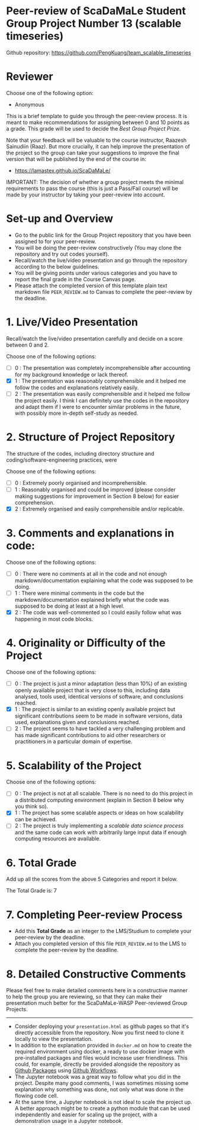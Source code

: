 # Peer-review of ScaDaMaLe Student Group Project Number 13 (scalable timeseries)

Github repository: https://github.com/PengKuang/team_scalable_timeseries

# Reviewer

Choose one of the following option: 

- Anonymous

This is a brief template to guide you through the peer-review process.
It is meant to make recommendations for assigning between 0 and 10 points as a grade.
This grade will be used to decide the *Best Group Project Prize*.

Note that your feedback will be valuable to the course instructor, Raazesh Sainudiin (Raaz).
But more crucially, it can help improve the presentation of the project so the group can take your suggestions to improve the final version that will be published by the end of the course in:

- https://lamastex.github.io/ScaDaMaLe/

IMPORTANT: The decision of whether a group project meets the minimal requirements to pass the course (this is just a Pass/Fail course) will be made by your instructor by taking your peer-review into account.

# Set-up and Overview

- Go to the public link for the Group Project repository that you have been assigned to for your peer-review.
- You will be doing the peer-review constructively (You may clone the repository and try out codes yourself).
- Recall/watch the live/video presentation and go through the repository according to the below guidelines.
- You will be giving points under various categories and you have to report the final grade in the Course Canvas page.
- Please attach the completed version of this template plain text markdown file `PEER_REVIEW.md` to  Canvas to complete the peer-review by the deadline.

# 1. Live/Video Presentation

Recall/watch the live/video presentation carefully and decide on a score between 0 and 2.

Choose one of the following options:

- [ ] 0 : The presentation was completely incomprehensible after accounting for my background knowledge or lack thereof. 
- [x] 1 : The presentation was reasonably comprehensible and it helped me follow the codes and explanations relatively easily.
- [ ] 2 : The presentation was easily comprehensible and it helped me follow the project easily. I think I can definitely use the codes in the repository and adapt them if I were to encounter similar problems in the future, with possibly more in-depth self-study as needed.

# 2. Structure of Project Repository

The structure of the codes, including directory structure and coding/software-engineering practices,  were  

Choose one of the following options:

- [ ] 0 : Extremely poorly organised and incomprehensible.
- [ ] 1 : Reasonably organised and could be improved (please consider making suggestions for improvement in Section 8 below) for easier comprehension.
- [x] 2 : Extremely organised and easily comprehensible and/or replicable.

# 3. Comments and explanations in code:

Choose one of the following options:

- [ ] 0 : There were no comments at all in the code and not enough markdown/documentation explaining what the code was supposed to be doing. 
- [ ] 1 : There were minimal comments in the code but the markdown/documentation explained briefly what the code was supposed to be doing at least at a high level.
- [x] 2 : The code was well-commented so I could easily follow what was happening in most code blocks.

# 4. Originality or Difficulty of the Project

Choose one of the following options:

- [ ] 0 : The project is just a minor adaptation (less than 10%) of an existing openly available project that is very close to this, including data analysed, tools used, identical versions of software, and conclusions reached.
- [x] 1 : The project is similar to an existing openly available project but significant contributions seem to be made in software versions, data used, explanations given and conclusions reached.
- [ ] 2 : The project seems to have tackled a very challenging problem and has made significant contributions to aid other researchers or practitioners in a particular domain of expertise.

# 5. Scalability of the Project

Choose one of the following options:

- [ ] 0 : The project is not at all scalable. There is no need to do this project in a distributed computing environment (explain in Section 8 below why you think so).  
- [x] 1 : The project has some scalable aspects or ideas on how scalability can be achieved. 
- [ ] 2 : The project is truly implementing a *scalable data science process* and the same code can work with arbitrarily large input data if enough computing resources are available.

# 6. Total Grade

Add up all the scores from the above 5 Categories and report it below.

The Total Grade is: 7

# 7. Completing Peer-review Process

- Add this **Total Grade** as an integer to the LMS/Studium to complete your peer-review by the deadline.
- Attach you completed version of this file `PEER_REVIEW.md` to the LMS to complete the peer-review by the deadline.

# 8. Detailed Constructive Comments

Please feel free to make detailed comments here in a constructive manner to help the group you are reviewing, so that they can make their presentation much better for the ScaDaMaLe-WASP Peer-reviewed Group Projects.

---

- Consider deploying your `presentation.html` as github pages so that it's directly accessible from the repository. Now you first need to clone it locally to view the presentation.
- In addition to the explanation provided in `docker.md` on how to create the required environment using docker, a ready to use docker image with pre-installed packages and files would increase user friendliness. This could, for example, directly be provided alongside the repository as [Github Packages](https://docs.github.com/en/packages/learn-github-packages/introduction-to-github-packages) using [Github Workflows](https://docs.github.com/en/actions/writing-workflows).
- The Jupyter notebook was a great way to follow what you did in the project. Despite many good comments, I was sometimes missing some explanation why something was done, not only what was done in the flowing code cell.
- At the same time, a Jupyter notebook is not ideal to scale the project up. A better approach might be to create a python module that can be used independently and easier for scaling up the project, with a demonstration usage in a Jupyter notebook.
